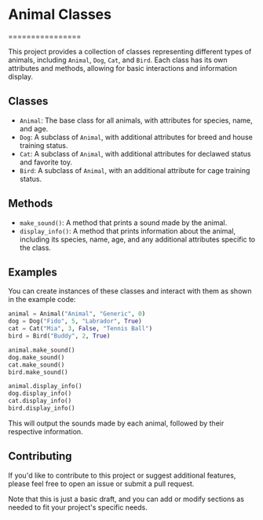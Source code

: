 # Animal Classes
================

This project provides a collection of classes representing different types of animals, including `Animal`, `Dog`, `Cat`, and `Bird`. Each class has its own attributes and methods, allowing for basic interactions and information display.

## Classes

* `Animal`: The base class for all animals, with attributes for species, name, and age.
* `Dog`: A subclass of `Animal`, with additional attributes for breed and house training status.
* `Cat`: A subclass of `Animal`, with additional attributes for declawed status and favorite toy.
* `Bird`: A subclass of `Animal`, with an additional attribute for cage training status.

## Methods

* `make_sound()`: A method that prints a sound made by the animal.
* `display_info()`: A method that prints information about the animal, including its species, name, age, and any additional attributes specific to the class.

## Examples

You can create instances of these classes and interact with them as shown in the example code:
```python
animal = Animal("Animal", "Generic", 0)
dog = Dog("Fido", 5, "Labrador", True)
cat = Cat("Mia", 3, False, "Tennis Ball")
bird = Bird("Buddy", 2, True)

animal.make_sound()
dog.make_sound()
cat.make_sound()
bird.make_sound()

animal.display_info()
dog.display_info()
cat.display_info()
bird.display_info()
```
This will output the sounds made by each animal, followed by their respective information.

## Contributing

If you'd like to contribute to this project or suggest additional features, please feel free to open an issue or submit a pull request.

Note that this is just a basic draft, and you can add or modify sections as needed to fit your project's specific needs.